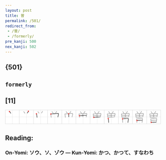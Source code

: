 ```yaml
---
layout: post
title: 曽
permalink: /501/
redirect_from:
 - /曽/
 - /formerly/
pre_kanji: 500
nex_kanji: 502
---
```


## {501}

## `formerly`

## [11]

<div class="stroke"><img src="../images/E69BBD.png" /></div>

## Reading:

### On-Yomi: ソウ、ソ、ゾウ &mdash; Kun-Yomi: かつ、かつて、すなわち
